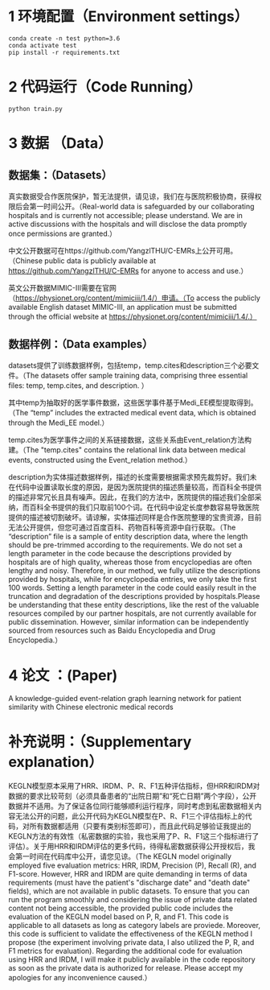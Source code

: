 # 1 环境配置（Environment settings）
```shell
conda create -n test python=3.6
conda activate test
pip install -r requirements.txt
```

# 2 代码运行（Code Running）
```shell
python train.py
```

# 3 数据 （Data）
## 数据集：（Datasets）
真实数据受合作医院保护，暂无法提供，请见谅，我们在与医院积极协商，获得权限后会第一时间公开。（Real-world data is safeguarded by our collaborating hospitals and is currently not accessible; please understand. We are in active discussions with the hospitals and will disclose the data promptly once permissions are granted.）  

中文公开数据可在https://github.com/YangzlTHU/C-EMRs上公开可用。（Chinese public data is publicly available at https://github.com/YangzlTHU/C-EMRs for anyone to access and use.）  

英文公开数据MIMIC-III需要在官网（https://physionet.org/content/mimiciii/1.4/）申请。（To access the publicly available English dataset MIMIC-III, an application must be submitted through the official website at https://physionet.org/content/mimiciii/1.4/.）

## 数据样例：（Data examples）
datasets提供了训练数据样例，包括temp，temp.cites和description三个必要文件。（The datasets offer sample training data, comprising three essential files: temp, temp.cites, and description. ）

其中temp为抽取好的医学事件数据，这些医学事件基于Medi_EE模型提取得到。（The “temp” includes the extracted medical event data, which is obtained through the Medi_EE model.）

temp.cites为医学事件之间的关系链接数据，这些关系由Event_relation方法构建。（The "temp.cites" contains the relational link data between medical events, constructed using the Event_relation method.）

description为实体描述数据样例，描述的长度需要根据需求预先裁剪好。我们未在代码中设置读取长度的原因，是因为医院提供的描述质量较高，而百科全书提供的描述非常冗长且具有噪声。因此，在我们的方法中，医院提供的描述我们全部采纳，而百科全书提供的我们只取前100个词。在代码中设定长度参数容易导致医院提供的描述被切割破坏。请谅解，实体描述同样是合作医院整理的宝贵资源，目前无法公开提供，但您可通过百度百科、药物百科等资源中自行获取。（The “description” file is a sample of entity description data, where the length should be pre-trimmed according to the requirements. We do not set a length parameter in the code because the descriptions provided by hospitals are of high quality, whereas those from encyclopedias are often lengthy and noisy. Therefore, in our method, we fully utilize the descriptions provided by hospitals, while for encyclopedia entries, we only take the first 100 words. Setting a length parameter in the code could easily result in the truncation and degradation of the descriptions provided by hospitals.Please be understanding that these entity descriptions, like the rest of the valuable resources compiled by our partner hospitals, are not currently available for public dissemination. However, similar information can be independently sourced from resources such as Baidu Encyclopedia and Drug Encyclopedia.）

# 4 论文 ：(Paper)
A knowledge-guided event-relation graph learning network for patient similarity with Chinese electronic medical records

# 补充说明：（Supplementary explanation）
KEGLN模型原本采用了HRR、IRDM、P、R、F1五种评估指标，但HRR和IRDM对数据的要求比较苛刻（必须具备患者的“出院日期”和“死亡日期”两个字段），公开数据并不适用。为了保证各位同行能够顺利运行程序，同时考虑到私密数据相关内容无法公开的问题，此公开代码为KEGLN模型在P、R、F1三个评估指标上的代码，对所有数据都适用（只要有类别标签即可），而且此代码足够验证我提出的KEGLN方法的有效性（私密数据的实验，我也采用了P、R、F1这三个指标进行了评估）。关于用HRR和IRDM评估的更多代码，待得私密数据获得公开授权后，我会第一时间在代码库中公开，请您见谅。（The KEGLN model originally employed five evaluation metrics: HRR, IRDM, Precision (P), Recall (R), and F1-score. However, HRR and IRDM are quite demanding in terms of data requirements (must have the patient's "discharge date" and "death date" fields), which are not available in public datasets. To ensure that you can run the program smoothly and considering the issue of private data related content not being accessible, the provided public code includes the evaluation of the KEGLN model based on P, R, and F1. This code is applicable to all datasets as long as category labels are proviede. Moreover, this code is sufficient to validate the effectiveness of the KEGLN method I propose (the experiment involving private data, I also utilized the P, R, and F1 metrics for evaluation). Regarding the additional code for evaluation using HRR and IRDM, I will make it publicly available in the code repository as soon as the private data is authorized for release. Please accept my apologies for any inconvenience caused.）
    
